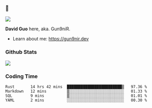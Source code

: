 ### 👋

![](https://komarev.com/ghpvc/?username=Gun9niR&label=Total+Views)

**David Guo** here, aka. Gun9niR.

- Learn about me: https://gun9nir.dev

### Github Stats

<img src="https://github-readme-stats.vercel.app/api?username=Gun9niR&count_private=true&show_icons=true&theme=vue-dark&hide_title=true">

### Coding Time

<!--START_SECTION:waka-->

```text
Rust       14 hrs 42 mins  ████████████████████████▒   97.36 %
Markdown   12 mins         ▒░░░░░░░░░░░░░░░░░░░░░░░░   01.33 %
SQL        9 mins          ▒░░░░░░░░░░░░░░░░░░░░░░░░   01.01 %
YAML       2 mins          ░░░░░░░░░░░░░░░░░░░░░░░░░   00.30 %
```

<!--END_SECTION:waka-->
